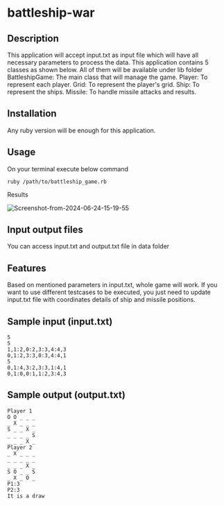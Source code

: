 # battleship-war

## Description

This application will accept input.txt as input file which will have all necessary parameters to process the data. This application contains 5 classes as shown below. All of them will be available under lib folder
BattleshipGame: The main class that will manage the game.
Player: To represent each player.
Grid: To represent the player's grid.
Ship: To represent the ships.
Missile: To handle missile attacks and results.

## Installation

Any ruby version will be enough for this application.

## Usage

On your terminal execute below command
```
ruby /path/to/battleship_game.rb
```
Results

![Screenshot-from-2024-06-24-15-19-55](https://github.com/JeetDesai/battleship-war/assets/1021248/f1eb787d-e555-4594-854e-e296e268c931)


## Input output files

You can access input.txt and output.txt file in data folder

## Features

Based on mentioned parameters in input.txt, whole game will work. If you want to use different testcases to be executed, you just need to update input.txt file with coordinates details of ship and missile positions.

## Sample input (input.txt)

```
5
5
1,1:2,0:2,3:3,4:4,3
0,1:2,3:3,0:3,4:4,1
5
0,1:4,3:2,3:3,1:4,1
0,1:0,0:1,1:2,3:4,3
```

## Sample output (output.txt)

```
Player 1
O O _ _ _
_ X _ _ _
S _ _ X _
_ _ _ _ S
_ _ _ X _
Player 2
_ X _ _ _
_ _ _ _ _
_ _ _ X _
S O _ _ S
_ X _ O _
P1:3
P2:3
It is a draw
```
